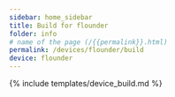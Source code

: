 ```yaml
---
sidebar: home_sidebar
title: Build for flounder
folder: info
# name of the page (/{{permalink}}.html)
permalink: /devices/flounder/build
device: flounder
---
```

{% include templates/device_build.md %}
